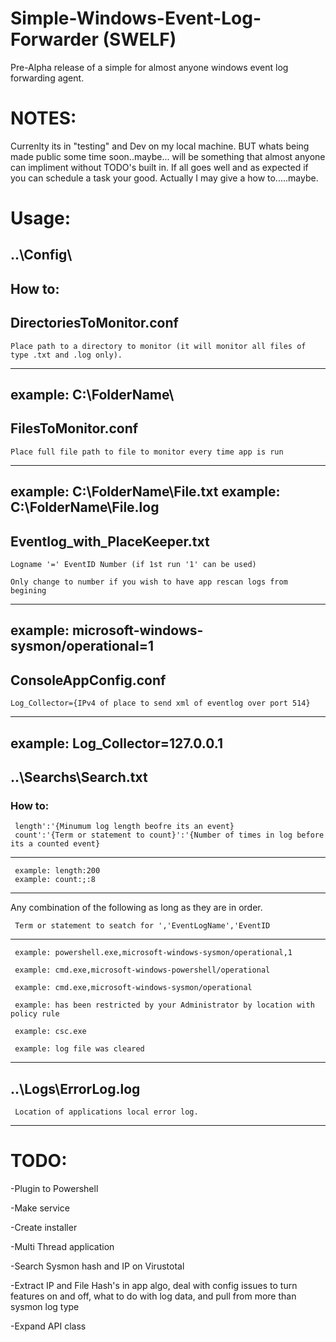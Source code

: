 # Simple-Windows-Event-Log-Forwarder (SWELF)
Pre-Alpha release of a simple for almost anyone windows event log forwarding agent. 

# NOTES:
Currenlty its in "testing" and Dev on my local machine. BUT whats being made public some time soon..maybe... will be something that almost anyone can impliment without TODO's built in. If all goes well and as expected if you can schedule a task your good. Actually I may give a how to.....maybe.


# Usage:
## ..\Config\
  ## How to:
##  DirectoriesToMonitor.conf
  
    Place path to a directory to monitor (it will monitor all files of type .txt and .log only).
    
--------------------------------------------------------------------------------
example: C:\FolderName\
--------------------------------------------------------------------------------

##  FilesToMonitor.conf
  
    Place full file path to file to monitor every time app is run
    
--------------------------------------------------------------------------------
example: C:\FolderName\File.txt 
example: C:\FolderName\File.log
--------------------------------------------------------------------------------

##  Eventlog_with_PlaceKeeper.txt
  
    Logname '=' EventID Number (if 1st run '1' can be used)
    
    Only change to number if you wish to have app rescan logs from begining
    
--------------------------------------------------------------------------------
example: microsoft-windows-sysmon/operational=1
--------------------------------------------------------------------------------

##  ConsoleAppConfig.conf
  
    Log_Collector={IPv4 of place to send xml of eventlog over port 514}
    
--------------------------------------------------------------------------------
example: Log_Collector=127.0.0.1   
--------------------------------------------------------------------------------

## ..\Searchs\Search.txt

  ### How to:
  
     length':'{Minumum log length beofre its an event}
     count':'{Term or statement to count}':'{Number of times in log before its a counted event}    
     
--------------------------------------------------------------------------------
     example: length:200    
     example: count:;:8
--------------------------------------------------------------------------------  
     
   Any combination of the following as long as they are in order. 
   
     Term or statement to seatch for ','EventLogName','EventID
     
--------------------------------------------------------------------------------
     example: powershell.exe,microsoft-windows-sysmon/operational,1
     
     example: cmd.exe,microsoft-windows-powershell/operational
     
     example: cmd.exe,microsoft-windows-sysmon/operational
     
     example: has been restricted by your Administrator by location with policy rule 
     
     example: csc.exe
     
     example: log file was cleared
-------------------------------------------------------------------------------- 
  
## ..\Logs\ErrorLog.log

     Location of applications local error log.
     
--------------------------------------------------------------------------------

# TODO:

-Plugin to Powershell

-Make service

-Create installer

-Multi Thread application

-Search Sysmon hash and IP on Virustotal 

-Extract IP and File Hash's in app algo, deal with config issues to turn features on and off, what to do with log data, and pull from more than sysmon log type

-Expand API class

